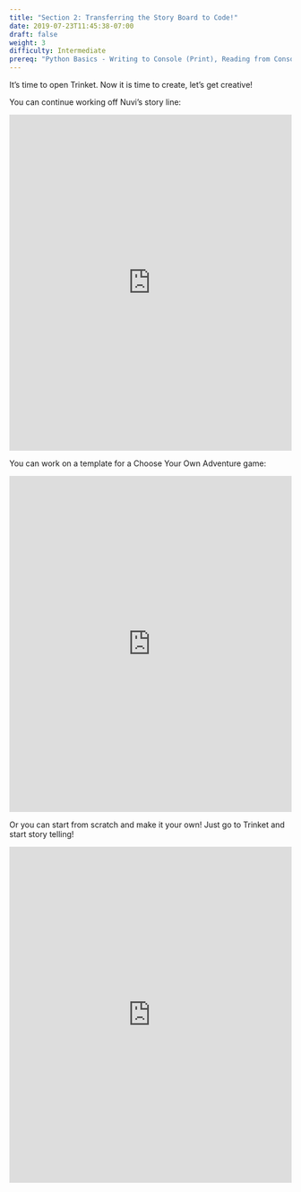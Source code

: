```yaml
---
title: "Section 2: Transferring the Story Board to Code!"
date: 2019-07-23T11:45:38-07:00
draft: false
weight: 3
difficulty: Intermediate
prereq: "Python Basics - Writing to Console (Print), Reading from Console, Strings, Variables, Conditional statements"
---
```


It’s time to open Trinket. Now it is time to create, let’s get creative!

You can continue working off Nuvi’s story line:

<iframe src="https://trinket.io/embed/python/9759788192" width="100%" height="600" frameborder="0" marginwidth="0" marginheight="0" allowfullscreen></iframe>

You can work on a template for a Choose Your Own Adventure game:

<iframe src="https://trinket.io/embed/python/5e730935ae" width="100%" height="600" frameborder="0" marginwidth="0" marginheight="0" allowfullscreen></iframe>

Or you can start from scratch and make it your own! Just go to Trinket and start story telling!

<iframe src="https://trinket.io/embed/python/b238d85d0d" width="100%" height="600" frameborder="0" marginwidth="0" marginheight="0" allowfullscreen></iframe>